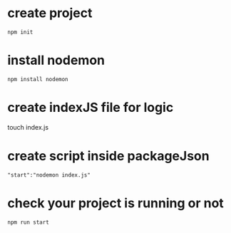 # create project
    npm init

# install nodemon
    npm install nodemon

# create indexJS file for logic
   touch index.js

# create script inside packageJson
    "start":"nodemon index.js"

# check your project is running or not
    npm run start

